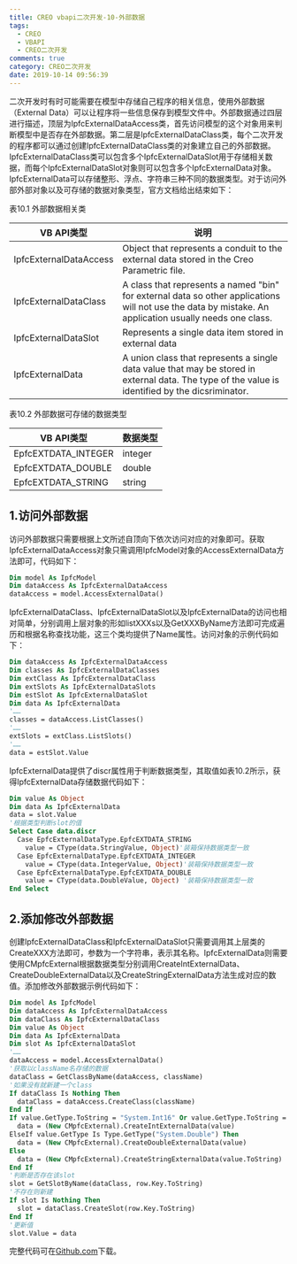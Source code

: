 ```yaml
---
title: CREO vbapi二次开发-10-外部数据
tags:
  - CREO
  - VBAPI
  - CREO二次开发
comments: true
category: CREO二次开发
date: 2019-10-14 09:56:39
---
```



二次开发时有时可能需要在模型中存储自己程序的相关信息，使用外部数据（External Data）可以让程序将一些信息保存到模型文件中。外部数据通过四层进行描述，顶层为IpfcExternalDataAccess类，首先访问模型的这个对象用来判断模型中是否存在外部数据。第二层是IpfcExternalDataClass类，每个二次开发的程序都可以通过创建IpfcExternalDataClass类的对象建立自己的外部数据。IpfcExternalDataClass类可以包含多个IpfcExternalDataSlot用于存储相关数据，而每个IpfcExternalDataSlot对象则可以包含多个IpfcExternalData对象。IpfcExternalData可以存储整形、浮点、字符串三种不同的数据类型。对于访问外部外部对象以及可存储的数据对象类型，官方文档给出结束如下：

表10.1 外部数据相关类

| VB API类型             | 说明                                                         |
| ---------------------- | ------------------------------------------------------------ |
| IpfcExternalDataAccess | Object that represents a conduit to the external data stored in the Creo Parametric file.  |
| IpfcExternalDataClass  | A class that represents a named "bin" for external data so other applications will not use the data by mistake. An application usually needs one class.  |
| IpfcExternalDataSlot   | Represents a single data item stored in external data  |
| IpfcExternalData       | A union class that represents a single data value that may be stored in external data. The type of the value is identified by the dicsriminator.  |

表10.2 外部数据可存储的数据类型

| VB API类型          | 数据类型 |
| ------------------- | -------- |
| EpfcEXTDATA_INTEGER | integer  |
| EpfcEXTDATA_DOUBLE  | double   |
| EpfcEXTDATA_STRING  | string   |

## 1.访问外部数据

访问外部数据只需要根据上文所述自顶向下依次访问对应的对象即可。获取IpfcExternalDataAccess对象只需调用IpfcModel对象的AccessExternalData方法即可，代码如下：

```vb
Dim model As IpfcModel
Dim dataAccess As IpfcExternalDataAccess
dataAccess = model.AccessExternalData()
```

IpfcExternalDataClass、IpfcExternalDataSlot以及IpfcExternalData的访问也相对简单，分别调用上层对象的形如listXXXs以及GetXXXByName方法即可完成遍历和根据名称查找功能，这三个类均提供了Name属性。访问对象的示例代码如下：

```vb
Dim dataAccess As IpfcExternalDataAccess
Dim classes As IpfcExternalDataClasses
Dim extClass As IpfcExternalDataClass
Dim extSlots As IpfcExternalDataSlots
Dim estSlot As IpfcExternalDataSlot
Dim data As IpfcExternalData
'……
classes = dataAccess.ListClasses()
'……
extSlots = extClass.ListSlots()
'……
data = estSlot.Value
```

IpfcExternalData提供了discr属性用于判断数据类型，其取值如表10.2所示，获得IpfcExternalData存储数据代码如下：

```vb
Dim value As Object
Dim data As IpfcExternalData
data = slot.Value
'根据类型判断slot的值
Select Case data.discr
  Case EpfcExternalDataType.EpfcEXTDATA_STRING
    value = CType(data.StringValue, Object)'装箱保持数据类型一致
  Case EpfcExternalDataType.EpfcEXTDATA_INTEGER
    value = CType(data.IntegerValue, Object)'装箱保持数据类型一致
  Case EpfcExternalDataType.EpfcEXTDATA_DOUBLE
    value = CType(data.DoubleValue, Object) '装箱保持数据类型一致
End Select
```

## 2.添加修改外部数据

创建IpfcExternalDataClass和IpfcExternalDataSlot只需要调用其上层类的CreateXXX方法即可，参数为一个字符串，表示其名称。IpfcExternalData则需要使用CMpfcExternal根据数据类型分别调用CreateIntExternalData、CreateDoubleExternalData以及CreateStringExternalData方法生成对应的数值。添加修改外部数据示例代码如下：

```vb
Dim model As IpfcModel
Dim dataAccess As IpfcExternalDataAccess
Dim dataClass As IpfcExternalDataClass
Dim value As Object
Dim data As IpfcExternalData
Dim slot As IpfcExternalDataSlot
'……
dataAccess = model.AccessExternalData()
'获取以className名存储的数据
dataClass = GetClassByName(dataAccess, className)
'如果没有就新建一个class
If dataClass Is Nothing Then
  dataClass = dataAccess.CreateClass(className)
End If
If value.GetType.ToString = "System.Int16" Or value.GetType.ToString = "System.Int32" Or value.GetType.ToString = "System.Byte" Then
  data = (New CMpfcExternal).CreateIntExternalData(value)
ElseIf value.GetType Is Type.GetType("System.Double") Then
  data = (New CMpfcExternal).CreateDoubleExternalData(value)
Else
  data = (New CMpfcExternal).CreateStringExternalData(value.ToString)
End If
'判断是否存在该slot
slot = GetSlotByName(dataClass, row.Key.ToString)
'不存在则新建
If slot Is Nothing Then
  slot = dataClass.CreateSlot(row.Key.ToString)
End If
'更新值
slot.Value = data
```

完整代码可在<a href="https://github.com/slacker-HD/creo_vbapi" target="_blank">Github.com</a>下载。
